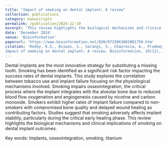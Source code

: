 ```yaml
---
title: "Impact of smoking on dental implant: A review"
collection: publications
category: manuscripts
permalink: /publication/2024-12-10
excerpt: 'This review highlights the biological mechanisms and clinical implications of smoking on dental implant outcomes.'
date: 'December 2024'
venue: 'Bioinformation'
paperurl: 'https://www.bioinformation.net/020/9732063002001750.htm'
citation: 'Reddy, K.S., Biswas, S., Sarangi, S., Chaurasia, A., Pradeep, M., Reddy, A.T.J. and Kashwani, R., 2024. 
Impact of smoking on dental implant: A review. Bioinformation, 20(12), pp.1750-1753.'
---
```


Dental implants are the most innovative strategy for substituting a missing tooth. Smoking has been identified as a significant risk factor impacting the success rates of dental implants. This study explores the correlation between tobacco use and implant failure focusing on the physiological mechanisms involved. Smoking impairs osseointegration, the critical process where the implant integrates with the alveolar bone due to reduced blood flow oxygenation and angiogenesis caused by nicotine and carbon monoxide. Smokers exhibit higher rates of implant failure compared to non-smokers with compromised bone quality and delayed wound healing as contributing factors. Studies suggest that smoking adversely affects implant stability, particularly during the critical early healing phase. This review highlights the biological mechanisms and clinical implications of smoking on dental implant outcomes.


Key words:  Implants, osseointegration, smoking, titanium
